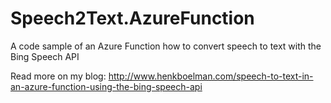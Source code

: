 # Speech2Text.AzureFunction

A code sample of an Azure Function how to convert speech to text with the Bing Speech API

Read more on my blog:
http://www.henkboelman.com/speech-to-text-in-an-azure-function-using-the-bing-speech-api
